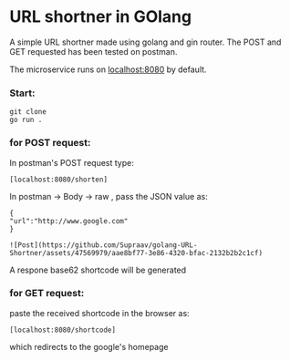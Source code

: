 # URL shortner in GOlang

A simple URL shortner made using golang and gin router.
The POST and GET requested has been tested on postman.

The microservice runs on [localhost:8080](http://localhost:8080) by default.

### Start:

    git clone
    go run .

### for POST request:

In postman's POST request type:

    [localhost:8080/shorten]

In postman -> Body -> raw , pass the JSON value as:

    {
    "url":"http://www.google.com"
    }

    ![Post](https://github.com/Supraav/golang-URL-Shortner/assets/47569979/aae8bf77-3e86-4320-bfac-2132b2b2c1cf)

A respone base62 shortcode will be generated

### for GET request:

paste the received shortcode in the browser as:

    [localhost:8080/shortcode]

which redirects to the google's homepage

